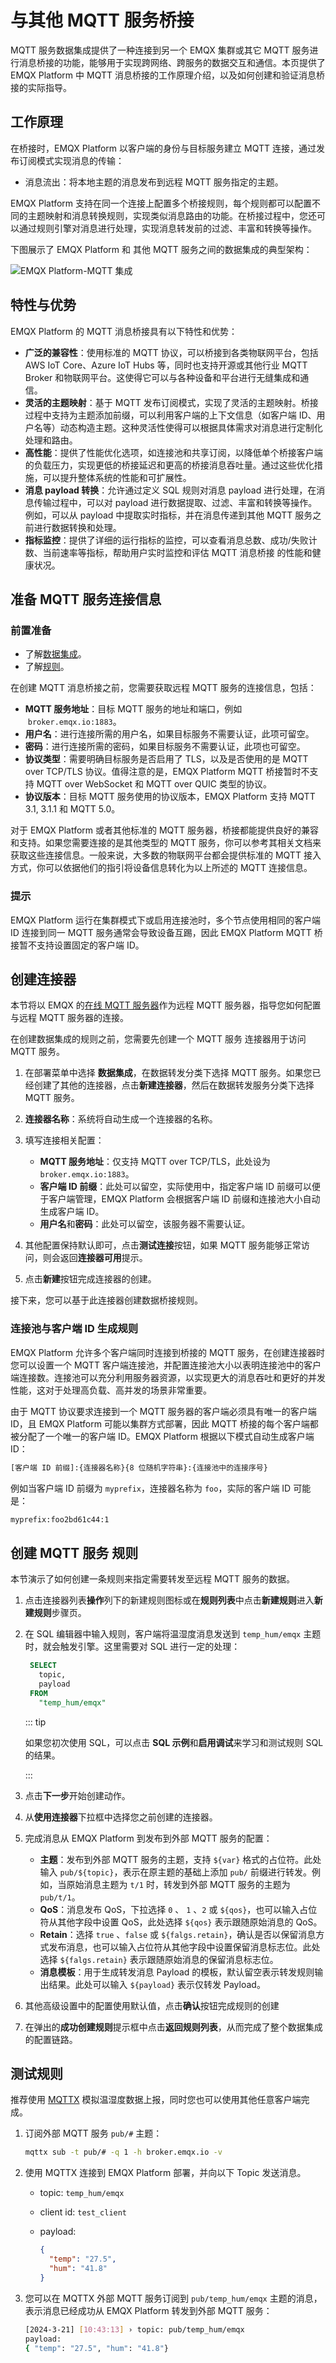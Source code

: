 # 与其他 MQTT 服务桥接

MQTT 服务数据集成提供了一种连接到另一个 EMQX 集群或其它 MQTT 服务进行消息桥接的功能，能够用于实现跨网络、跨服务的数据交互和通信。本页提供了 EMQX Platform 中 MQTT 消息桥接的工作原理介绍，以及如何创建和验证消息桥接的实际指导。

## 工作原理

在桥接时，EMQX Platform 以客户端的身份与目标服务建立 MQTT 连接，通过发布订阅模式实现消息的传输：

- 消息流出：将本地主题的消息发布到远程 MQTT 服务指定的主题。

EMQX Platform 支持在同一个连接上配置多个桥接规则，每个规则都可以配置不同的主题映射和消息转换规则，实现类似消息路由的功能。在桥接过程中，您还可以通过规则引擎对消息进行处理，实现消息转发前的过滤、丰富和转换等操作。

下图展示了 EMQX Platform 和 其他 MQTT 服务之间的数据集成的典型架构：

![EMQX Platform-MQTT 集成](./_assets/data_integration_mqtt.jpg)

## 特性与优势

EMQX Platform 的 MQTT 消息桥接具有以下特性和优势：

- **广泛的兼容性**：使用标准的 MQTT 协议，可以桥接到各类物联网平台，包括 AWS IoT Core、Azure IoT Hubs 等，同时也支持开源或其他行业 MQTT Broker 和物联网平台。这使得它可以与各种设备和平台进行无缝集成和通信。
- **灵活的主题映射**：基于 MQTT 发布订阅模式，实现了灵活的主题映射。桥接过程中支持为主题添加前缀，可以利用客户端的上下文信息（如客户端 ID、用户名等）动态构造主题。这种灵活性使得可以根据具体需求对消息进行定制化处理和路由。
- **高性能**：提供了性能优化选项，如连接池和共享订阅，以降低单个桥接客户端的负载压力，实现更低的桥接延迟和更高的桥接消息吞吐量。通过这些优化措施，可以提升整体系统的性能和可扩展性。
- **消息 payload 转换**：允许通过定义 SQL 规则对消息 payload 进行处理，在消息传输过程中，可以对 payload 进行数据提取、过滤、丰富和转换等操作。例如，可以从 payload 中提取实时指标，并在消息传递到其他 MQTT 服务之前进行数据转换和处理。
- **指标监控**：提供了详细的运行指标的监控，可以查看消息总数、成功/失败计数、当前速率等指标，帮助用户实时监控和评估 MQTT 消息桥接 的性能和健康状况。

## 准备 MQTT 服务连接信息

### 前置准备

- 了解[数据集成](./introduction.md)。
- 了解[规则](./rules.md)。

在创建 MQTT 消息桥接之前，您需要获取远程 MQTT 服务的连接信息，包括：

- **MQTT 服务地址**：目标 MQTT 服务的地址和端口，例如  `broker.emqx.io:1883`。
- **用户名**：进行连接所需的用户名，如果目标服务不需要认证，此项可留空。
- **密码**：进行连接所需的密码，如果目标服务不需要认证，此项也可留空。
- **协议类型**：需要明确目标服务是否启用了 TLS，以及是否使用的是 MQTT over TCP/TLS 协议。值得注意的是，EMQX Platform MQTT 桥接暂时不支持 MQTT over WebSocket 和 MQTT over QUIC 类型的协议。
- **协议版本**：目标 MQTT 服务使用的协议版本，EMQX Platform 支持 MQTT 3.1, 3.1.1 和 MQTT 5.0。

对于 EMQX Platform 或者其他标准的 MQTT 服务器，桥接都能提供良好的兼容和支持。如果您需要连接的是其他类型的 MQTT 服务，你可以参考其相关文档来获取这些连接信息。一般来说，大多数的物联网平台都会提供标准的 MQTT 接入方式，你可以依据他们的指引将设备信息转化为以上所述的 MQTT 连接信息。

### 提示

EMQX Platform 运行在集群模式下或启用连接池时，多个节点使用相同的客户端 ID 连接到同一 MQTT 服务通常会导致设备互踢，因此 EMQX Platform MQTT 桥接暂不支持设置固定的客户端 ID。

## 创建连接器

本节将以 EMQX 的[在线 MQTT 服务器](https://www.emqx.com/zh/mqtt/public-mqtt5-broker)作为远程 MQTT 服务器，指导您如何配置与远程 MQTT 服务器的连接。

在创建数据集成的规则之前，您需要先创建一个 MQTT 服务 连接器用于访问 MQTT 服务。

1. 在部署菜单中选择 **数据集成**，在数据转发分类下选择 MQTT 服务。如果您已经创建了其他的连接器，点击**新建连接器**，然后在数据转发服务分类下选择 MQTT 服务。

2. **连接器名称**：系统将自动生成一个连接器的名称。

3. 填写连接相关配置：

   - **MQTT 服务地址**：仅支持 MQTT over TCP/TLS，此处设为 `broker.emqx.io:1883`。
   - **客户端 ID 前缀**：此处可以留空，实际使用中，指定客户端 ID 前缀可以便于客户端管理，EMQX Platform 会根据客户端 ID 前缀和连接池大小自动生成客户端 ID。
   - **用户名**和**密码**：此处可以留空，该服务器不需要认证。

4. 其他配置保持默认即可，点击**测试连接**按钮，如果 MQTT 服务能够正常访问，则会返回**连接器可用**提示。

5. 点击**新建**按钮完成连接器的创建。

接下来，您可以基于此连接器创建数据桥接规则。

### 连接池与客户端 ID 生成规则

EMQX Platform 允许多个客户端同时连接到桥接的 MQTT 服务，在创建连接器时您可以设置一个 MQTT 客户端连接池，并配置连接池大小以表明连接池中的客户端连接数。连接池可以充分利用服务器资源，以实现更大的消息吞吐和更好的并发性能，这对于处理高负载、高并发的场景非常重要。

由于 MQTT 协议要求连接到一个 MQTT 服务器的客户端必须具有唯一的客户端 ID，且 EMQX Platform 可能以集群方式部署，因此 MQTT 桥接的每个客户端都被分配了一个唯一的客户端 ID。EMQX Platform 根据以下模式自动生成客户端 ID：

```bash
[客户端 ID 前缀]:{连接器名称}{8 位随机字符串}:{连接池中的连接序号}
```

例如当客户端 ID 前缀为 `myprefix`，连接器名称为 `foo`，实际的客户端 ID 可能是：

```bash
myprefix:foo2bd61c44:1
```

## 创建 MQTT 服务 规则

本节演示了如何创建一条规则来指定需要转发至远程 MQTT 服务的数据。

1. 点击连接器列表**操作**列下的新建规则图标或在**规则列表**中点击**新建规则**进入**新建规则**步骤页。

2. 在 SQL 编辑器中输入规则，客户端将温湿度消息发送到 `temp_hum/emqx` 主题时，就会触发引擎。这里需要对 SQL 进行一定的处理：

   ```sql
    SELECT
      topic,
      payload
    FROM
      "temp_hum/emqx"
   ```

   ::: tip

   如果您初次使用 SQL，可以点击 **SQL 示例**和**启用调试**来学习和测试规则 SQL 的结果。

   :::

3. 点击**下一步**开始创建动作。

4. 从**使用连接器**下拉框中选择您之前创建的连接器。

5. 完成消息从 EMQX Platform 到发布到外部 MQTT 服务的配置：

   - **主题**：发布到外部 MQTT 服务的主题，支持 `${var}` 格式的占位符。此处输入 `pub/${topic}`，表示在原主题的基础上添加 `pub/` 前缀进行转发。例如，当原始消息主题为 `t/1` 时，转发到外部 MQTT 服务的主题为 `pub/t/1`。
   - **QoS**：消息发布 QoS，下拉选择 `0` 、 `1` 、`2` 或 `${qos}`，也可以输入占位符从其他字段中设置 QoS，此处选择 `${qos}` 表示跟随原始消息的 QoS。
   - **Retain**：选择 `true` 、`false` 或 `${falgs.retain}`，确认是否以保留消息方式发布消息，也可以输入占位符从其他字段中设置保留消息标志位。此处选择 `${falgs.retain}` 表示跟随原始消息的保留消息标志位。
   - **消息模板**：用于生成转发消息 Payload 的模板，默认留空表示转发规则输出结果。此处可以输入 `${payload}` 表示仅转发 Payload。

6. 其他高级设置中的配置使用默认值，点击**确认**按钮完成规则的创建

7. 在弹出的**成功创建规则**提示框中点击**返回规则列表**，从而完成了整个数据集成的配置链路。

## 测试规则

推荐使用 [MQTTX](https://mqttx.app/) 模拟温湿度数据上报，同时您也可以使用其他任意客户端完成。

1. 订阅外部 MQTT 服务 `pub/#` 主题：

   ```bash
   mqttx sub -t pub/# -q 1 -h broker.emqx.io -v
   ```

1. 使用 MQTTX 连接到 EMQX Platform 部署，并向以下 Topic 发送消息。

   - topic: `temp_hum/emqx`

   - client id: `test_client`

   - payload:

     ```json
     {
       "temp": "27.5",
       "hum": "41.8"
     }
     ```

1. 您可以在 MQTTX 外部 MQTT 服务订阅到 `pub/temp_hum/emqx` 主题的消息，表示消息已经成功从 EMQX Platform 转发到外部 MQTT 服务：

   ```bash
   [2024-3-21] [10:43:13] › topic: pub/temp_hum/emqx
   payload:
   { "temp": "27.5", "hum": "41.8"}
   ```
